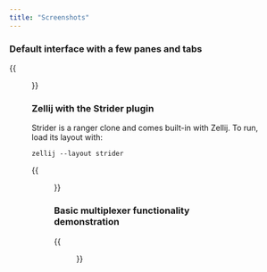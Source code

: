 ```yaml
---
title: "Screenshots"
---
```


### Default interface with a few panes and tabs

{{<figure src="/img/beta-post-preview.png" class="center">}}

### Zellij with the Strider plugin
Strider is a ranger clone and comes built-in with Zellij. To run, load its layout with:

 `zellij --layout strider`

{{<figure src="/img/screenshots-strider.gif" class="center">}}

### Basic multiplexer functionality demonstration
{{<figure src="/img/zellij-preview-animated.gif" class="center">}}
